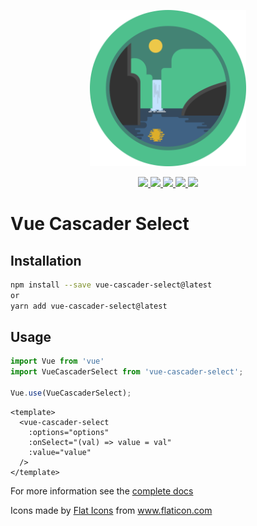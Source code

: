 <p align="center">
  <a href="https://github.com/NeoCoast/vue-cascader-select" target="_blank">
    <img width="250"src="./public/logo.svg">
  </a>
</p>

<p align="center">
  <a href="https://www.npmjs.com/package/vue-cascader-select">
    <img src="https://img.shields.io/npm/v/vue-cascader-select.svg"/>
    <img src="https://img.shields.io/npm/dm/vue-cascader-select.svg"/>
  </a>
  <a href="https://vuejs.org/">
    <img src="https://img.shields.io/badge/vue-2.x-brightgreen.svg"/>
  </a>
  <a href="https://travis-ci.org/NeoCoast/vue-cascader-select">
    <img src="https://img.shields.io/travis/NeoCoast/vue-cascader-select/master.svg?logo=travis"/>
  </a>
  <a href="https://codecov.io/gh/NeoCoast/vue-cascader-select">
    <img src="https://codecov.io/gh/NeoCoast/vue-cascader-select/branch/master/graph/badge.svg"/>
  </a>
</p>

# Vue Cascader Select

## Installation

```bash
npm install --save vue-cascader-select@latest
or
yarn add vue-cascader-select@latest
```

## Usage

```js
import Vue from 'vue'
import VueCascaderSelect from 'vue-cascader-select';

Vue.use(VueCascaderSelect);
```

```
<template>
  <vue-cascader-select
    :options="options"
    :onSelect="(val) => value = val"
    :value="value"
  />
</template>
```

For more information see the [complete docs](https://NeoCoast.github.io/vue-cascader-select/)

<div>
  Icons made by <a href="https://www.flaticon.com/authors/flat-icons" title="Flat Icons">Flat Icons</a> from <a href="https://www.flaticon.com/" title="Flaticon">www.flaticon.com</a>
</div>